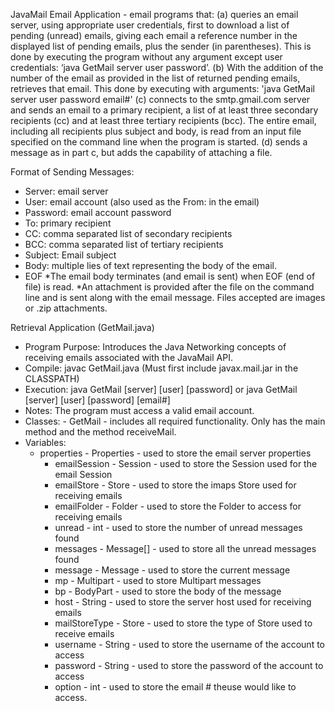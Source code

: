 JavaMail Email Application - email programs that:
  (a) queries an email server, using appropriate user credentials, first to download a list of pending (unread) emails, giving each email a reference number in the displayed list of pending emails, plus the sender (in parentheses). This is done by executing the program without any argument except user credentials: ‘java GetMail server user password’.
  (b) With the addition of the number of the email as provided in the list of returned pending emails, retrieves that email. This done by executing with arguments: 'java GetMail server user password email#'
  (c) connects to the smtp.gmail.com server and sends an email to a primary recipient, a list of at least three secondary recipients (cc) and at least three tertiary recipients (bcc). The entire email, including all recipients plus subject and body, is read from an input file specified on the command line when the program is started.
  (d) sends a message as in part c, but adds the capability of attaching a file.

Format of Sending Messages:

- Server: email server
- User: email account (also used as the From: in the email)
- Password: email account password
- To: primary recipient
- CC: comma separated list of secondary recipients
- BCC: comma separated list of tertiary recipients
- Subject: Email subject
- Body: multiple lies of text representing the body of the email.
- EOF
*The email body terminates (and email is sent) when EOF (end of file) is read.
*An attachment is provided after the file on the command line and is sent along
             with the email message.  Files accepted are images or .zip attachments.
 
Retrieval Application (GetMail.java)
 
- Program Purpose:
      Introduces the Java Networking concepts of receiving emails associated with the 
      JavaMail API.
- Compile: javac GetMail.java (Must first include javax.mail.jar in the CLASSPATH)
- Execution: java GetMail [server] [user] [password] or java GetMail [server] [user] [password] [email#]
- Notes:  The program must access a valid email account.
- Classes: 
      - GetMail - includes all required functionality. Only has the main method and the 
          method receiveMail.
- Variables:
  - properties - Properties - used to store the email server properties
      - emailSession - Session - used to store the Session used for the email Session
      - emailStore - Store - used to store the imaps Store used for receiving emails
      - emailFolder - Folder - used to store the Folder to access for receiving emails
      - unread - int - used to store the number of unread messages found
      - messages - Message[] - used to store all the unread messages found
      - message - Message - used to store the current message
      - mp - Multipart - used to store Multipart messages
      - bp - BodyPart - used to store the body of the message
      - host - String - used to store the server host used for receiving emails
      - mailStoreType - Store - used to store the type of Store used to receive emails
      - username - String - used to store the username of the account to access
      - password - String - used to store the password of the account to access
      - option - int - used to store the email # theuse would like to access.

